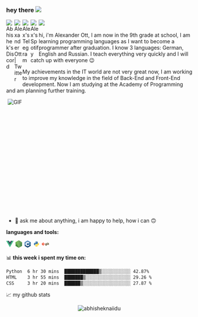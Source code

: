 ### hey there <img src="https://media.giphy.com/media/hvRJCLFzcasrR4ia7z/giphy.gif" width="25px">
<a href="mailto:ott.alexander.2006@gmail.com?">
  <img align="left" alt="Abhishek's Discord" width="22px" src="https://img.icons8.com/color/344/discord-logo.png" />
</a>
<a href="https://twitter.com/@Al06ex">
  <img align="left" alt="Alexander Ott | Twitter" width="22px" src="https://raw.githubusercontent.com/peterthehan/peterthehan/master/assets/twitter.svg" />
</a>
<a href="https://img.shields.io/badge/Telegram-2CA5E0?style=for-the-badge&logo=telegram&logoColor=white">
  <img align="left" alt="Alex's Telegram" width="22px" src="https://img.icons8.com/fluency/344/telegram-app.png" />
</a>
<a href="https://open.spotify.com/user/pk9rgm4qbtri43yz3lv0azajl?si=3e9d79d6b74e4d1e">
  <img align="left" alt="Alex's Spotify" width="22px" src="[https://www.flaticon.com/ru/premium-icon/spotify_2585161?term=spotify&page=1&position=5&page=1&position=5&related_id=2585161&origin=tag#](https://commons.wikimedia.org/wiki/File:Spotify_logo_without_text.svg](https://commons.wikimedia.org/wiki/File:Spotify_logo_without_text.svg)" />
</a>

![](https://visitor-badge.glitch.me/badge?page_id=Al6ex)
<br />

hi, i'm Alexander Ott, I am now in the 9th grade at school, I am learning programming languages ​​as I want to become a programmer after graduation. I know 3 languages: German, English and Russian. I teach everything very quickly and I will catch up with everyone 😉

My achievements in the IT world are not very great now, I am working to improve my knowledge in the field of Back-End and Front-End development. Now I am studying at the Academy of Programming and am planning further training.


  <img align="right" alt="GIF" src="https://github.com/abhisheknaiidu/abhisheknaiidu/blob/master/code.gif?raw=true" width="500" height="320" />
  
- 💬 ask me about anything, i am happy to help, how i can 🙃

**languages and tools:**  

<code><img height="20" src="https://raw.githubusercontent.com/github/explore/80688e429a7d4ef2fca1e82350fe8e3517d3494d/topics/vue/vue.png"></code>
<code><img height="20" src="https://raw.githubusercontent.com/github/explore/80688e429a7d4ef2fca1e82350fe8e3517d3494d/topics/nodejs/nodejs.png"></code>
<code><img height="20" src="https://raw.githubusercontent.com/github/explore/80688e429a7d4ef2fca1e82350fe8e3517d3494d/topics/cpp/cpp.png"></code>
<code><img height="20" src="https://raw.githubusercontent.com/github/explore/80688e429a7d4ef2fca1e82350fe8e3517d3494d/topics/python/python.png"></code>
<code><img height="20" src="https://raw.githubusercontent.com/github/explore/80688e429a7d4ef2fca1e82350fe8e3517d3494d/topics/git/git.png"></code>

📊 **this week i spent my time on:**
<!--START_SECTION:waka-->
```text
Python  6 hr 30 mins  █████████████▒░░░░░░░░░░░ 42.87% 
HTML    3 hr 55 mins  ███████▒░░░░░░░░░░░░░░░░░ 29.26 % 
CSS     3 hr 20 mins  ██████▒░░░░░░░░░░░░░░░░░░ 27.87 % 
```
<!--END_SECTION:waka-->

📈 my github stats

<p align="center"> <img src="https://github-readme-stats.vercel.app/api?username=Al6ex&show_icons=true&theme=gotham" alt="abhisheknaiidu" />
